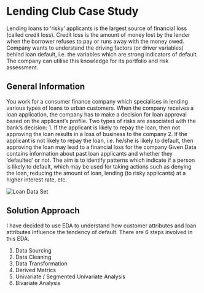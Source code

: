 # Lending Club Case Study
  Lending loans to ‘risky’ applicants is the largest source of financial loss (called credit loss). 
  Credit loss is the amount of money lost by the lender when the borrower refuses to pay or runs away with the money owed.
  Company wants to understand the driving factors (or driver variables) behind loan default, i.e. the variables which are strong indicators of default.  
  The company can utilise this knowledge for its portfolio and risk assessment. 


## General Information
   You work for a consumer finance company which specialises in lending various types of loans to urban customers. 
   When the company receives a loan application, the company has to make a decision for loan approval based on the applicant’s profile. Two types of risks are associated with the bank’s decision:
         1. If the applicant is likely to repay the loan, then not approving the loan results in a loss of business to the company
         2. If the applicant is not likely to repay the loan, i.e. he/she is likely to default, then approving the loan may lead to a financial loss for the company
   Given Data contains information about past loan applicants and whether they ‘defaulted’ or not. The aim is to identify patterns which indicate if a person is likely to default, 
   which may be used for taking actions such as denying the loan, reducing the amount of loan, lending (to risky applicants) at a higher interest rate, etc.
   
   ![Loan Data Set](https://cdn.upgrad.com/UpGrad/temp/7afbce98-8ecc-41c6-96d8-981cba7d343f/Loan_image.png)


## Solution Approach
   I have decided to use EDA to understand how customer attributes and loan attributes influence the tendency of default. There are 6 steps involved in this EDA.

   1. Data Sourcing
   2. Data Cleaning
   3. Data Transformation
   4. Derived Metrics
   5. Univariate / Segmented Univariate Analysis
   6. Bivariate Analysis



